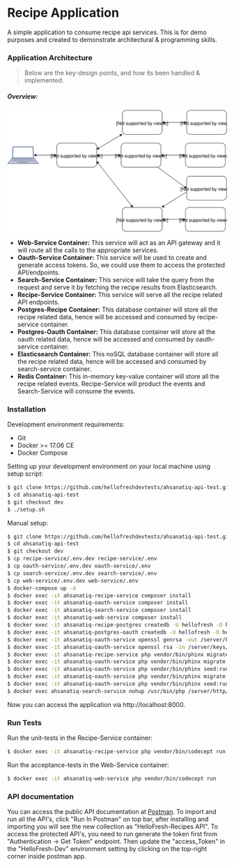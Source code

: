 # Recipe Application

A simple application to consume recipe api services. This is for demo purposes and created to demonstrate architectural & programming skills.

### Application Architecture

> Below are the key-design points, and how its been handled & implemented.

##### Overview:

![Architecture Overview](docs/images/overview.svg)

- **Web-Service Container:** This service will act as an API gateway and it will route all the calls to the appropriate services.
- **Oauth-Service Container:** This service will be used to create and generate access tokens. So, we could use them to access the protected API/endpoints.
- **Search-Service Container:** This service will take the query from the request and serve it by fetching the recipe results from Elasticsearch.
- **Recipe-Service Container:** This service will serve all the recipe related API endpoints.
- **Postgres-Recipe Container:** This database container will store all the recipe related data, hence will be accessed and consumed by recipe-service container.
- **Postgres-Oauth Container:** This database container will store all the oauth related data, hence will be accessed and consumed by oauth-service container.
- **Elasticsearch Container:** This noSQL database container will store all the recipe related data, hence will be accessed and consumed by search-service container.
- **Redis Container:** This in-memory key-value container will store all the recipe related events. Recipe-Service will product the events and Search-Service will consume the events.


### Installation

Development environment requirements:

- Git
- Docker >= 17.06 CE
- Docker Compose

Setting up your development environment on your local machine using setup script:

```bash
$ git clone https://github.com/hellofreshdevtests/ahsanatiq-api-test.git
$ cd ahsanatiq-api-test
$ git checkout dev
$ ./setup.sh
```

Manual setup:

```bash
$ git clone https://github.com/hellofreshdevtests/ahsanatiq-api-test.git
$ cd ahsanatiq-api-test
$ git checkout dev
$ cp recipe-service/.env.dev recipe-service/.env
$ cp oauth-service/.env.dev oauth-service/.env
$ cp search-service/.env.dev search-service/.env
$ cp web-service/.env.dev web-service/.env
$ docker-compose up -d
$ docker exec -it ahsanatiq-recipe-service composer install
$ docker exec -it ahsanatiq-oauth-service composer install
$ docker exec -it ahsanatiq-search-service composer install
$ docker exec -it ahsanatiq-web-service composer install
$ docker exec -it ahsanatiq-recipe-postgres createdb -U hellofresh -O hellofresh hellofresh_testing
$ docker exec -it ahsanatiq-postgres-oauth createdb -U hellofresh -O hellofresh hellofresh_testing
$ docker exec -it ahsanatiq-oauth-service openssl genrsa -out /server/keys/id_rsa 2048
$ docker exec -it ahsanatiq-oauth-service openssl rsa -in /server/keys/id_rsa -pubout -out /server/keys/id_rsa.pub
$ docker exec -it ahsanatiq-recipe-service php vendor/bin/phinx migrate
$ docker exec -it ahsanatiq-oauth-service php vendor/bin/phinx migrate
$ docker exec -it ahsanatiq-oauth-service php vendor/bin/phinx seed:run
$ docker exec -it ahsanatiq-oauth-service php vendor/bin/phinx migrate -e testing
$ docker exec -it ahsanatiq-oauth-service php vendor/bin/phinx seed:run -e testing
$ docker exec ahsanatiq-search-service nohup /usr/bin/php /server/http/console.php consume:recipes &
```

Now you can access the application via http://localhost:8000.

### Run Tests

Run the unit-tests in the Recipe-Service container:

```bash
$ docker exec -it ahsanatiq-recipe-service php vendor/bin/codecept run
```

Run the acceptance-tests in the Web-Service container:

```bash
$ docker exec -it ahsanatiq-web-service php vendor/bin/codecept run
```

### API documentation

You can access the public API documentation at [Postman](https://documenter.getpostman.com/view/23622/RzZDjxNb). To import and run all the API's, click "Run In Postman" on top bar, after installing and importing you will see the new collection as "HelloFresh-Recipes API". To access the protected API's, you need to run generate the token first from "Authentication -> Get Token" endpoint. Then update the "access_Token" in the "HelloFresh-Dev" environment setting by clicking on the top-right corner inside postman app.



